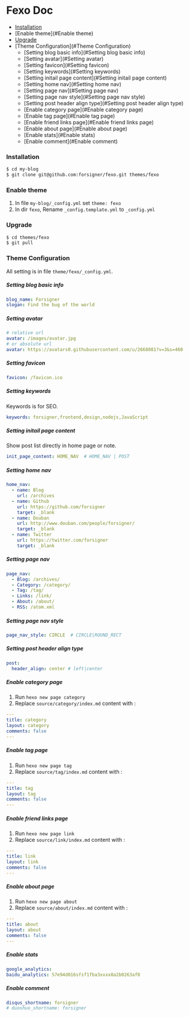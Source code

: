 # Fexo Doc

- [Installation](#Installation)
- [Enable theme](#Enable theme)
- [Upgrade](#Upgrade)
- [Theme Configuration](#Theme Configuration)
  - [Setting blog basic info](#Setting blog basic info)
  - [Setting avatar](#Setting avatar)
  - [Setting favicon](#Setting favicon)
  - [Setting keywords](#Setting keywords)
  - [Setting initail page content](#Setting initail page content)
  - [Setting home nav](#Setting home nav)
  - [Setting page nav](#Setting page nav)
  - [Setting page nav style](#Setting page nav style)
  - [Setting post header align type](#Setting post header align type)
  - [Enable category page](#Enable category page)
  - [Enable tag page](#Enable tag page)
  - [Enable friend links page](#Enable friend links page)
  - [Enable about page](#Enable about page)
  - [Enable stats](#Enable stats)
  - [Enable comment](#Enable comment)

### Installation

```bash
$ cd my-blog
$ git clone git@github.com:forsigner/fexo.git themes/fexo
```

### Enable theme

1. In file `my-blog/_config.yml` set `theme: fexo`
2. In dir `fexo`, Rename `_config.template.yml` to `_config.yml`


### Upgrade

```bash
$ cd themes/fexo
$ git pull
```

### Theme Configuration

All setting is in file `theme/fexo/_config.yml`.

##### Setting blog basic info

```yml
blog_name: Forsigner
slogan: Find the bug of the world

```

##### Setting avatar

``` yml
# relative url
avatar: /images/avatar.jpg
# or absolute url
avatar: https://avatars0.githubusercontent.com/u/2668081?v=3&s=460
```

##### Setting favicon

``` yml
favicon: /favicon.ico
```

##### Setting keywords

Keywords is for SEO.

```yml
keywords: forsigner,frontend,design,nodejs,JavaScript
```

##### Setting initail page content

Show post list directly in home page or note.

```yml
init_page_content: HOME_NAV  # HOME_NAV | POST
```

##### Setting home nav

```yml
home_nav:
  - name: Blog
    url: /archives
  - name: Github
    url: https://github.com/forsigner
    target: _blank
  - name: Douban
    url: http://www.douban.com/people/forsigner/
    target: _blank
  - name: Twitter
    url: https://twitter.com/forsigner
    target: _blank

```

##### Setting page nav

```yml
page_nav:
  - Blog: /archives/
  - Category: /category/
  - Tag: /tag/
  - Links: /link/
  - About: /about/
  - RSS: /atom.xml
```

##### Setting page nav style

```yml
page_nav_style: CIRCLE  # CIRCLE|ROUND_RECT
```

##### Setting post header align type

```yml
post:
  header_align: center # left|center
```

##### Enable category page

1. Run `hexo new page category`
2. Replace `source/category/index.md` content with :

```yml
---
title: category
layout: category
comments: false
---
```

##### Enable tag page

1. Run `hexo new page tag`
2. Replace `source/tag/index.md` content with :

```yml
---
title: tag
layout: tag
comments: false
---
```

##### Enable friend links page

1. Run `hexo new page link`
2. Replace `source/link/index.md` content with :

```yml
---
title: link
layout: link
comments: false
---
```

##### Enable about page

1. Run `hexo new page about`
2. Replace `source/about/index.md` content with :

```yml
---
title: about
layout: about
comments: false
---
```

##### Enable stats

```yml
google_analytics:
baidu_analytics: 57e94d016sfsf1fba3xxxx8a2b0263af0
```

##### Enable comment

```yml
disqus_shortname: forsigner
# duoshuo_shortname: forsigner
```
